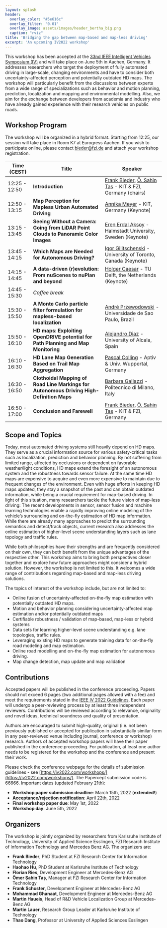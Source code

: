```yaml
---
layout: splash
header:
  overlay_color: "#5e616c"
  overlay_filter: "0.01"
  overlay_image: assets/images/header_bertha_big.png
  caption: "rviz"
title: 'Bridging the gap between map-based and map-less driving'
excerpt: 'An upcoming IV2022 workshop'
---
```


This workshop has been accepted at the [33nd IEEE Intelligent Vehicles Symposium (IV)](https://iv2022.com/) and will take place on June 5th in Aachen, Germany. It addresses researchers who target the deployment of fully automated driving in large-scale, changing environments and have to consider both uncertainty-affected perception and potentially outdated HD maps. The workshop will particularly benefit from the discussions between experts from a wide range of specializations such as behavior and motion planning, prediction, localization and mapping and environmental modelling. Also, we aim for the exchange between developers from academia and industry who have already gained experience with their research vehicles on public roads.

## Workshop Program
The workshop will be organized in a hybrid format. Starting from 12:25, our session will take place in Room K7 at Eurogress Aachen. If you wish to participate online, please contact bieder@fzi.de and attach your workshop registration. 

|Time (CEST)   | Title                  | Speaker |
|--------------|--------------------------------------|-----------|
|12:25 - 12:50 | **Introduction** | [Frank Bieder](https://www.mrt.kit.edu/mitarbeiter_bieder.php), [Ö. Sahin Tas](https://www.omersahintas.com/) - KIT & FZI, Germany (chairs)
|12:50 - 13:15 | **Map Perception for Mapless Urban Automated Driving** | [Annika Meyer](https://www.mrt.kit.edu/mitarbeiter_meyer.php) - KIT, Germany (Keynote)
|13:15 - 13:45 | **Seeing Without a Camera: Going from LiDAR Point Clouds to Panoramic Color Images** | [Eren Erdal Aksoy](https://aksoyeren.github.io/) - Halmstadt University, Sweden (Keynote)
|13:45 - 14:15 | **Which Maps are Needed for Autonomous Driving?** | [Igor Gilitschenski](https://www.gilitschenski.org/igor/) - University of Toronto, Canada (Keynote)
|14:15 - 14:45 | **A data-driven (r)evolution: From nuScenes to nuPlan and beyond** | [Holger Caesar](https://sites.google.com/it-caesar.de/homepage/) - TU Delft, the Netherlands (Keynote)
|14:45 - 15:30 | *Coffee break*
|15:30 - 15:50 | **A Monte Carlo particle filter formulation for mapless-based localization** | [André Przewodowski](https://cabraile.github.io/) - Universidade de Sao Paulo, Brazil
|15:50 - 16:10 | **HD maps: Exploiting OpenDRIVE potential for Path Planning and Map Monitoring** | [Alejandro Diaz](https://scholar.google.com.tr/citations?user=A4Uv_3sAAAAJ&hl=en) - University of Alcala, Spain
|16:10 - 16:30 | **HD Lane Map Generation Based on Trail Map Aggregation** | [Pascal Colling](https://www.researchgate.net/profile/Pascal-Colling-2) - Aptiv & Univ. Wuppertal, Germany
|16:30 - 16:50 | **Clothoidal Mapping of Road Line Markings for Autonomous Driving High-Definition Maps** | [Barbara Gallazzi](https://it.linkedin.com/in/barbara-gallazzi) - Politecnico di Milano, Italy
|16:50 - 17:00 | **Conclusion and Farewell** | [Frank Bieder](https://www.mrt.kit.edu/mitarbeiter_bieder.php), [Ö. Sahin Tas](https://www.omersahintas.com/) - KIT & FZI, Germany




## Scope and Topics

Today, most automated driving systems still heavily depend on HD maps. They serve as a crucial information source for various safety-critical tasks such as localization, prediction and behavior planning. By not suffering from limited range, affected by occlusions or dependent on favorable weather/light conditions, HD maps extend the foresight of an autonomous system and the robustness towards sensor failure. At the same time HD maps are expensive to acquire and even more expensive to maintain due to frequent changes of the environment. Even with huge efforts in keeping HD maps updated, they stay a snapshot of the past and can obtain outdated information, while being a crucial requirement for map-based driving. In light of this situation, many researchers tackle the future vision of map-less driving: The recent developments in sensor, sensor fusion and machine learning technologies enable a rapidly improving online modeling of the vehicle’s surrounding and on-the-fly estimation of HD map information. While there are already many approaches to predict the surrounding semantics and detect/track objects, current research also addresses the online estimation of higher-level scene understanding layers such as lane topology and traffic rules. 

While both philosophies have their strengths and are frequently considered on their own, they can both benefit from the unique advantages of the respective other. This workshop aims to bring both perspectives closer together and explore how future approaches might consider a hybrid solution. However, the workshop is not limited to this. It welcomes a wide range of contributions regarding map-based and map-less driving solutions.  

The topics of interest of the workshop include, but are not limited to:
- Online fusion of uncertainty-affected on-the-fly map estimation with potentially outdated HD maps.
- Motion and behavior planning considering uncertainty-affected map estimation and/or potentially outdated maps
- Certifiable robustness / validation of map-based, map-less or hybrid systems
- Data sets for learning higher-level scene understanding e.g. lane topologies, traffic rules.
- Leveraging existing HD maps to generate training data for on-the-fly road modeling and map estimation.
- Online road modelling and on-the-fly map estimation for autonomous driving.
- Map change detection, map update and map validation


## Contributions

 Accepted papers will be published in the conference proceeding. Papers should not exceed 6 pages (two additional pages allowed with a fee) and meet the requirements stated in the [IEEE IV 2022 Guidelines](https://iv2022.com/program/review-guidelines/). Each paper will undergo a peer-reviewing process by at least three independent reviewers. Contributions will be reviewed according to relevance, originality and novel ideas, technical soundness and quality of presentation.

Authors are encouraged to submit high-quality, original (i.e. not been previously published or accepted for publication in substantially similar form in any peer-reviewed venue including journal, conference or workshop) research. Authors of accepted workshop papers will have their paper published in the conference proceeding. For publication, at least one author needs to be registered for the workshop and the conference and present their work.

Please check the conference webpage for the details of submission guidelines - see [https://iv2022.com/workshops/](https://iv2022.com/workshops/). The Papercept submission code is 66666. Important dates (updated February 21th):  
- **Workshop paper submission deadline**: March 15th, 2022 (**extended!**)
- **Acceptance/rejection notification**: April 22th, 2022
- **Final workshop paper due**: May 1st, 2022
- **Workshop day**: June 5th, 2022

<!---
While preparing your manuscript, please follow the formatting guidelines of IEEE available here and listed below. Papers submitted to this workshop as well as IV2022 must be original, not previously published or accepted for publication elsewhere, and they must not be submitted to any other event or publication during the entire review process.
-->

## Organizers

The workshop is jointly organized by researchers from Karlsruhe Institute of Technology, University of Applied Science Esslingen, FZI Research Institute of Information Technology and Mercedes Benz AG. The organizers are:

- **Frank Bieder**, PhD Student at FZI Research Center for Information Technology
- **Haohao Hu**, PhD Student at Karlsruhe Institute of Technology
- **Florian Ries**, Development Engineer at Mercedes-Benz AG
- **Ömer Şahin Taş**, Manager at FZI Research Center for Information Technology
- **Frank Schuster**, Development Engineer at Mercedes-Benz AG
- **Mohammad Ghanaat**, Development Engineer at Mercedes-Benz AG
- **Martin Haueis**, Head of R&D Vehicle Localization Group at Mercedes-Benz AG
- **Martin Lauer**, Research Group Leader at Karlsruhe Institute of Technology
- **Thao Dang**, Professor at University of Applied Sciences Esslingen


